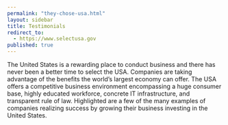 ```yaml
---
permalink: "they-chose-usa.html"
layout: sidebar
title: Testimonials
redirect_to:
  - https://www.selectusa.gov
published: true 
--- 
```




The United States is a rewarding place to conduct business and there has never been a better time to select the USA.  Companies are taking advantage of the benefits the world’s largest economy can offer.  The USA offers a competitive business environment encompassing a huge consumer base, highly educated workforce, concrete IT infrastructure, and transparent rule of law. Highlighted are a few of the many examples of companies realizing success by growing their business investing in the United States.

<div id="random_posts">
</div> 